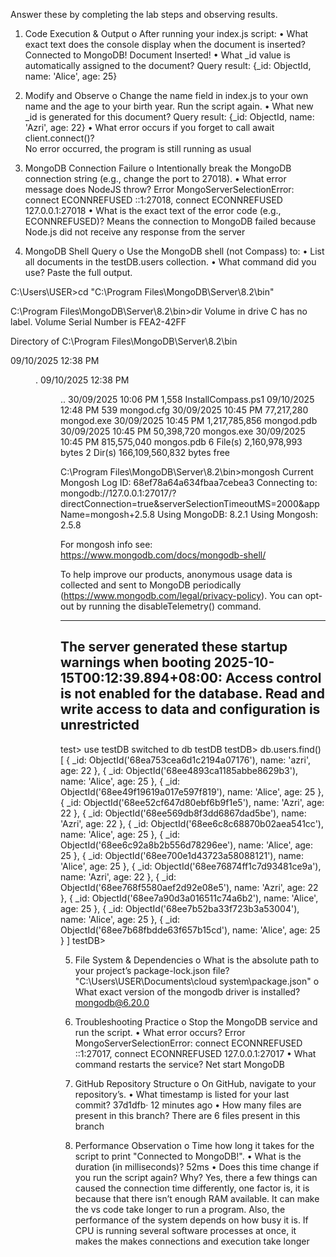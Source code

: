 Answer these by completing the lab steps and observing results. 
1.	Code Execution & Output o After running your index.js script: 
•	What exact text does the console display when the document is inserted?
Connected to MongoDB!
Document Inserted!
•	What _id value is automatically assigned to the document?
Query result: {_id: ObjectId, name: 'Alice', age: 25}

2.	Modify and Observe o Change the name field in index.js to your own name and the age to your birth year. Run the script again. 
•	What new _id is generated for this document?
Query result: {_id: ObjectId, name: 'Azri', age: 22}
•	What error occurs if you forget to call await	client.connect()?  
No error occurred, the program is still running as usual

3.	MongoDB Connection Failure o Intentionally break the MongoDB connection string (e.g., change the port to 27018). 
•	What error message does NodeJS throw? 
Error MongoServerSelectionError: connect ECONNREFUSED ::1:27018, connect ECONNREFUSED 127.0.0.1:27018
•	What is the exact text of the error code (e.g., ECONNREFUSED)?
Means the connection to MongoDB failed because Node.js did not receive any response from the server

4.	MongoDB Shell Query 
o	Use the MongoDB shell (not Compass) to: 
•	List all documents in the testDB.users collection.
•	What command did you use? Paste the full output.

C:\Users\USER>cd "C:\Program Files\MongoDB\Server\8.2\bin"

C:\Program Files\MongoDB\Server\8.2\bin>dir
 Volume in drive C has no label.
 Volume Serial Number is FEA2-42FF

 Directory of C:\Program Files\MongoDB\Server\8.2\bin

09/10/2025  12:38 PM    <DIR>          .
09/10/2025  12:38 PM    <DIR>          ..
30/09/2025  10:06 PM             1,558 InstallCompass.ps1
09/10/2025  12:48 PM               539 mongod.cfg
30/09/2025  10:45 PM        77,217,280 mongod.exe
30/09/2025  10:45 PM     1,217,785,856 mongod.pdb
30/09/2025  10:45 PM        50,398,720 mongos.exe
30/09/2025  10:45 PM       815,575,040 mongos.pdb
               6 File(s)  2,160,978,993 bytes
               2 Dir(s)  166,109,560,832 bytes free

C:\Program Files\MongoDB\Server\8.2\bin>mongosh
Current Mongosh Log ID: 68ef78a64a634fbaa7cebea3
Connecting to:          mongodb://127.0.0.1:27017/?directConnection=true&serverSelectionTimeoutMS=2000&appName=mongosh+2.5.8
Using MongoDB:          8.2.1
Using Mongosh:          2.5.8

For mongosh info see: https://www.mongodb.com/docs/mongodb-shell/


To help improve our products, anonymous usage data is collected and sent to MongoDB periodically (https://www.mongodb.com/legal/privacy-policy).
You can opt-out by running the disableTelemetry() command.

------
   The server generated these startup warnings when booting
   2025-10-15T00:12:39.894+08:00: Access control is not enabled for the database. Read and write access to data and configuration is unrestricted
------

test> use testDB
switched to db testDB
testDB> db.users.find()
[
  { _id: ObjectId('68ea753cea6d1c2194a07176'), name: 'azri', age: 22 },
  { _id: ObjectId('68ee4893ca1185abbe8629b3'), name: 'Alice', age: 25 },
  { _id: ObjectId('68ee49f19619a017e597f819'), name: 'Alice', age: 25 },
  { _id: ObjectId('68ee52cf647d80ebf6b9f1e5'), name: 'Azri', age: 22 },
  { _id: ObjectId('68ee569db8f3dd6867dad5be'), name: 'Azri', age: 22 },
  { _id: ObjectId('68ee6c8c68870b02aea541cc'), name: 'Alice', age: 25 },
  { _id: ObjectId('68ee6c92a8b2b556d78296ee'), name: 'Alice', age: 25 },
  { _id: ObjectId('68ee700e1d43723a58088121'), name: 'Alice', age: 25 },
  { _id: ObjectId('68ee76874ff1c7d93481ce9a'), name: 'Azri', age: 22 },
  { _id: ObjectId('68ee768f5580aef2d92e08e5'), name: 'Azri', age: 22 },
  { _id: ObjectId('68ee7a90d3a016511c74a6b2'), name: 'Alice', age: 25 },
  { _id: ObjectId('68ee7b52ba33f723b3a53004'), name: 'Alice', age: 25 },
  { _id: ObjectId('68ee7b68fbdde63f657b15cd'), name: 'Alice', age: 25 }
]
testDB>

5.	File System & Dependencies 
o	What is the absolute path to your project’s package-lock.json file? 
"C:\Users\USER\Documents\cloud system\package.json"
o	What exact version of the mongodb driver is installed? 
mongodb@6.20.0

6.	Troubleshooting Practice o Stop the MongoDB service and run the script. 
•	What error occurs? 
Error MongoServerSelectionError: connect ECONNREFUSED ::1:27017, connect ECONNREFUSED 127.0.0.1:27017
•	What command restarts the service? 
Net start MongoDB

7.	GitHub Repository Structure o On GitHub, navigate to your repository’s. 
•	What timestamp is listed for your last commit?
37d1dfb· 12 minutes ago
•	How many files are present in this branch? 
There are 6 files present in this branch

8.	Performance Observation o Time how long it takes for the script to print "Connected	to	MongoDB!". 
•	What is the duration (in milliseconds)?
52ms
•	Does this time change if you run the script again? Why? 
Yes, there a few things can caused the connection time differently, one factor is, it is because that there isn’t enough RAM available. It can make the vs code take  longer to run a program. Also, the performance of the system depends on how busy it is. If CPU is running several software processes at once, it makes the makes connections and execution take longer







